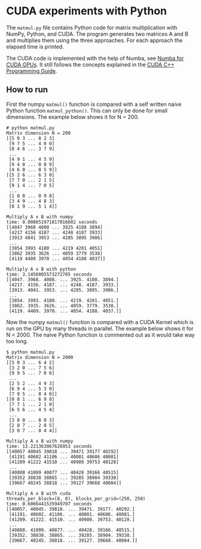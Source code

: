 # CUDA experiments with Python

The `matmul.py` file contains Python code for matrix multiplication with NumPy,
Python, and CUDA. The program generates two matrices A and B and multiplies them
using the three approaches. For each approach the elapsed time is printed.

The CUDA code is implemented with the help of Numba, see [Numba for CUDA GPUs](https://numba.readthedocs.io/en/stable/cuda/index.html).
It still follows the concepts explained in the [CUDA C++ Programming Guide](https://docs.nvidia.com/cuda/cuda-c-programming-guide/index.html).

## How to run

First the numpy `matmul()` function is compared with a self written naive Python
function `matmul_python()`. This can only be done for small dimensions. The
example below shows it for N = 200.

```
# python matmul.py 
Matrix dimension N = 200
[[5 0 3 ... 8 2 3]
 [9 7 5 ... 4 0 0]
 [8 4 6 ... 3 7 9]
 ...
 [4 9 1 ... 4 5 9]
 [9 4 0 ... 0 0 9]
 [4 6 0 ... 0 5 9]]
[[5 2 6 ... 6 3 0]
 [7 7 0 ... 2 1 5]
 [9 1 4 ... 7 0 5]
 ...
 [1 0 8 ... 0 9 8]
 [3 4 9 ... 4 8 3]
 [8 1 9 ... 5 1 4]]

Multiply A x B with numpy
time: 0.008651971817016602 seconds
[[4047 3968 4008 ... 3925 4108 3894]
 [4217 4156 4187 ... 4248 4187 3933]
 [3913 4041 3953 ... 4285 3895 3986]
 ...
 [3854 3993 4180 ... 4219 4201 4051]
 [3862 3935 3626 ... 4059 3779 3538]
 [4119 4409 3970 ... 4054 4188 4037]]

Multiply A x B with python
time: 3.1456005573272705 seconds
[[4047. 3968. 4008. ... 3925. 4108. 3894.]
 [4217. 4156. 4187. ... 4248. 4187. 3933.]
 [3913. 4041. 3953. ... 4285. 3895. 3986.]
 ...
 [3854. 3993. 4180. ... 4219. 4201. 4051.]
 [3862. 3935. 3626. ... 4059. 3779. 3538.]
 [4119. 4409. 3970. ... 4054. 4188. 4037.]]
```

Now the numpy `matmul()` function is compared with a CUDA Kernel which is run
on the GPU by many threads in parallel. The example below shows it for N = 2000.
The naive Python function is commented out as it would take way too long.

```
$ python matmul.py 
Matrix dimension N = 2000
[[5 0 3 ... 6 4 2]
 [3 2 0 ... 7 5 6]
 [9 9 5 ... 7 0 6]
 ...
 [2 5 2 ... 4 9 3]
 [6 9 4 ... 5 3 0]
 [7 9 5 ... 8 4 0]]
[[0 0 1 ... 6 9 8]
 [7 7 1 ... 2 1 0]
 [6 5 6 ... 4 5 4]
 ...
 [3 8 0 ... 8 0 3]
 [2 8 7 ... 2 8 5]
 [3 0 7 ... 0 4 4]]

Multiply A x B with numpy
time: 13.221363067626953 seconds
[[40057 40045 39818 ... 39471 39177 40292]
 [41191 40602 41106 ... 40001 40606 40081]
 [41209 41222 41510 ... 40900 39753 40128]
 ...
 [40808 41009 40877 ... 40428 39166 40515]
 [39352 38838 38865 ... 39285 38904 39338]
 [39667 40245 38818 ... 39127 39668 40084]]

Multiply A x B with cuda
threads_per_block=(8, 8), blocks_per_grid=(250, 250)
time: 0.6066441535949707 seconds
[[40057. 40045. 39818. ... 39471. 39177. 40292.]
 [41191. 40602. 41106. ... 40001. 40606. 40081.]
 [41209. 41222. 41510. ... 40900. 39753. 40128.]
 ...
 [40808. 41009. 40877. ... 40428. 39166. 40515.]
 [39352. 38838. 38865. ... 39285. 38904. 39338.]
 [39667. 40245. 38818. ... 39127. 39668. 40084.]]
```
